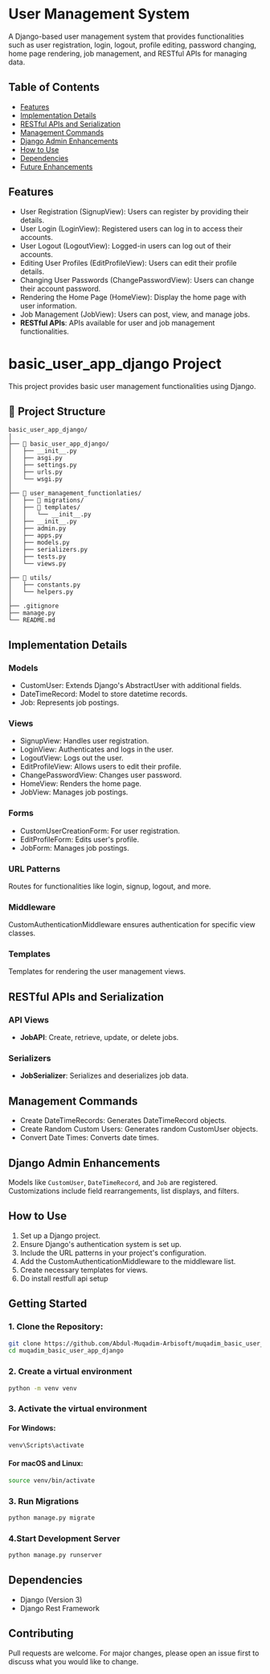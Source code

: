 # User Management System

A Django-based user management system that provides functionalities such as user registration, login, logout, profile editing, password changing, home page rendering, job management, and RESTful APIs for managing data.

## Table of Contents

- [Features](#features)
- [Implementation Details](#implementation-details)
- [RESTful APIs and Serialization](#restful-apis-and-serialization)
- [Management Commands](#management-commands)
- [Django Admin Enhancements](#django-admin-enhancements)
- [How to Use](#how-to-use)
- [Dependencies](#dependencies)
- [Future Enhancements](#future-enhancements)

## Features

- User Registration (SignupView): Users can register by providing their details.
- User Login (LoginView): Registered users can log in to access their accounts.
- User Logout (LogoutView): Logged-in users can log out of their accounts.
- Editing User Profiles (EditProfileView): Users can edit their profile details.
- Changing User Passwords (ChangePasswordView): Users can change their account password.
- Rendering the Home Page (HomeView): Display the home page with user information.
- Job Management (JobView): Users can post, view, and manage jobs.
- **RESTful APIs**: APIs available for user and job management functionalities.


# basic_user_app_django Project

This project provides basic user management functionalities using Django.

## 📂 Project Structure

```plaintext
basic_user_app_django/
│
├── 📁 basic_user_app_django/
│   ├── __init__.py
│   ├── asgi.py
│   ├── settings.py
│   ├── urls.py
│   └── wsgi.py
│
├── 📁 user_management_functionlaties/
│   ├── 📁 migrations/
│   ├── 📁 templates/
│   │   └── __init__.py
│   ├── __init__.py
│   ├── admin.py
│   ├── apps.py
│   ├── models.py
│   ├── serializers.py
│   ├── tests.py
│   └── views.py
│
├── 📁 utils/
│   ├── constants.py
│   └── helpers.py
│
├── .gitignore
├── manage.py
└── README.md
```
## Implementation Details

### Models

- CustomUser: Extends Django's AbstractUser with additional fields.
- DateTimeRecord: Model to store datetime records.
- Job: Represents job postings.

### Views

- SignupView: Handles user registration.
- LoginView: Authenticates and logs in the user.
- LogoutView: Logs out the user.
- EditProfileView: Allows users to edit their profile.
- ChangePasswordView: Changes user password.
- HomeView: Renders the home page.
- JobView: Manages job postings.

### Forms

- CustomUserCreationForm: For user registration.
- EditProfileForm: Edits user's profile.
- JobForm: Manages job postings.

### URL Patterns

Routes for functionalities like login, signup, logout, and more.

### Middleware

CustomAuthenticationMiddleware ensures authentication for specific view classes.

### Templates

Templates for rendering the user management views.

## RESTful APIs and Serialization

### API Views

- **JobAPI**: Create, retrieve, update, or delete jobs.

### Serializers

- **JobSerializer**: Serializes and deserializes job data.

## Management Commands

- Create DateTimeRecords: Generates DateTimeRecord objects.
- Create Random Custom Users: Generates random CustomUser objects.
- Convert Date Times: Converts date times.

## Django Admin Enhancements

Models like `CustomUser`, `DateTimeRecord`, and `Job` are registered. Customizations include field rearrangements, list displays, and filters.

## How to Use

1. Set up a Django project.
2. Ensure Django's authentication system is set up.
3. Include the URL patterns in your project's configuration.
4. Add the CustomAuthenticationMiddleware to the middleware list.
5. Create necessary templates for views.
6. Do install restfull api setup


## Getting Started

### 1. Clone the Repository:
```bash
git clone https://github.com/Abdul-Muqadim-Arbisoft/muqadim_basic_user_app_django.git
cd muqadim_basic_user_app_django
```

### 2. Create a virtual environment
```bash
python -m venv venv
```

### 3. Activate the virtual environment
#### For Windows:
```bash
venv\Scripts\activate
```

#### For macOS and Linux:
```bash
source venv/bin/activate
```
### 3. Run Migrations
```bash
python manage.py migrate
```
### 4.Start Development Server
```bash
python manage.py runserver
```


## Dependencies

- Django (Version 3)
- Django Rest Framework

## Contributing
Pull requests are welcome. For major changes, please open an issue first to discuss what you would like to change.
